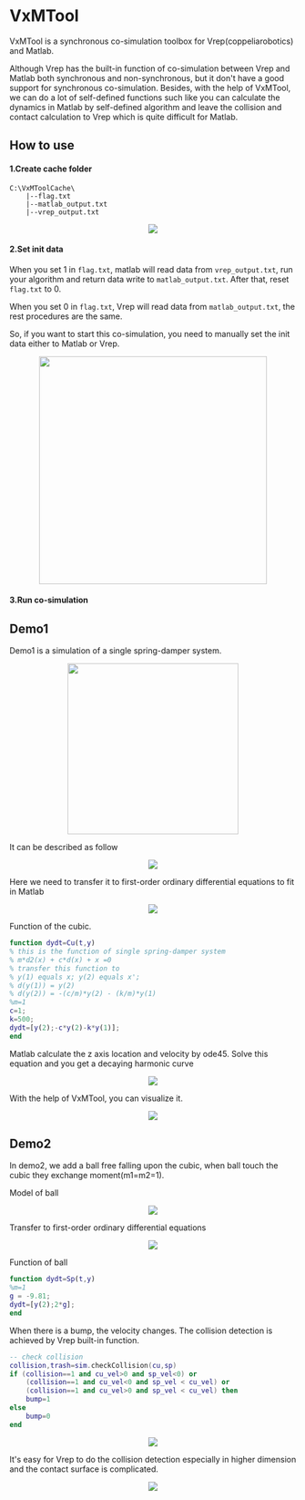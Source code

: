 # VxMTool

VxMTool is a synchronous co-simulation toolbox for Vrep(coppeliarobotics) and Matlab. 

Although Vrep has the built-in function of co-simulation between Vrep and Matlab both synchronous  and non-synchronous, but it don't have a good support for synchronous co-simulation. Besides, with the help of VxMTool, we can do a lot of self-defined functions such like you can calculate the dynamics in Matlab by self-defined algorithm and leave the collision and contact calculation to Vrep which is quite difficult for Matlab.

## How to use

#### 1.Create cache folder

```
C:\VxMToolCache\
  	|--flag.txt
  	|--matlab_output.txt
  	|--vrep_output.txt
```

<p align="center" width="100%">
  <img src=".\image\cache.png" />
</p>

#### 2.Set init data

When you set 1 in `flag.txt`, matlab will read data from `vrep_output.txt`, run your algorithm and return data write to `matlab_output.txt`. After that, reset `flag.txt` to 0.

When you set 0 in `flag.txt`, Vrep will read data from `matlab_output.txt`, the rest procedures are the same.

So, if you want to start this co-simulation, you need to manually set the init data either to Matlab or Vrep. 

<p align="center" width="100%">
  <img src=".\image\how to start.png" width="400" />
</p>

#### 3.Run co-simulation

## Demo1

Demo1 is a simulation of a single spring-damper system. 

<p align="center" width="100%">
  <img src=".\image\spring-damper system.jpg" width="300" />
</p>

It can be described as follow

<p align="center" width="100%">
  <img src=".\image\eq1.png"  />
</p>

Here we need to transfer it to first-order ordinary differential equations to fit in Matlab

<p align="center" width="100%">
  <img src=".\image\eq2.png"  />
</p>

Function of the cubic.

```matlab
function dydt=Cu(t,y)
% this is the function of single spring-damper system 
% m*d2(x) + c*d(x) + x =0
% transfer this function to
% y(1) equals x; y(2) equals x';
% d(y(1)) = y(2)
% d(y(2)) = -(c/m)*y(2) - (k/m)*y(1)
%m=1
c=1;
k=500;
dydt=[y(2);-c*y(2)-k*y(1)];
end
```



Matlab calculate the z axis location and velocity by ode45. Solve this equation and you get a  decaying harmonic curve

<p align="center" width="100%">
  <img src=".\image\normal.png"  />
</p>

With the help of VxMTool, you can visualize it.

<p align="center" width="100%">
  <img src=".\image\demo1.gif"  />
</p>

## Demo2

In demo2, we add a ball free falling upon the cubic, when ball touch the cubic they exchange moment(m1=m2=1).

Model of ball

<p align="center" width="100%">
  <img src=".\image\eq3.png"  />
</p>

Transfer to first-order ordinary differential equations
<p align="center" width="100%">
  <img src=".\image\eq4.png"  />
</p>

Function of ball

```matlab
function dydt=Sp(t,y)
%m=1
g = -9.81;
dydt=[y(2);2*g];
end
```

When there is a bump, the velocity changes. The collision detection is achieved by Vrep built-in function.

```lua
-- check collision
collision,trash=sim.checkCollision(cu,sp)
if (collision==1 and cu_vel>0 and sp_vel<0) or 
    (collision==1 and cu_vel<0 and sp_vel < cu_vel) or
    (collision==1 and cu_vel>0 and sp_vel < cu_vel) then
    bump=1
else
    bump=0
end
```

<p align="center" width="100%">
  <img src=".\image\bump.png"  />
</p>

It's easy for Vrep to do the collision detection especially in higher dimension and the contact surface is complicated.

<p align="center" width="100%">
  <img src=".\image\demo2.gif"  />
</p>